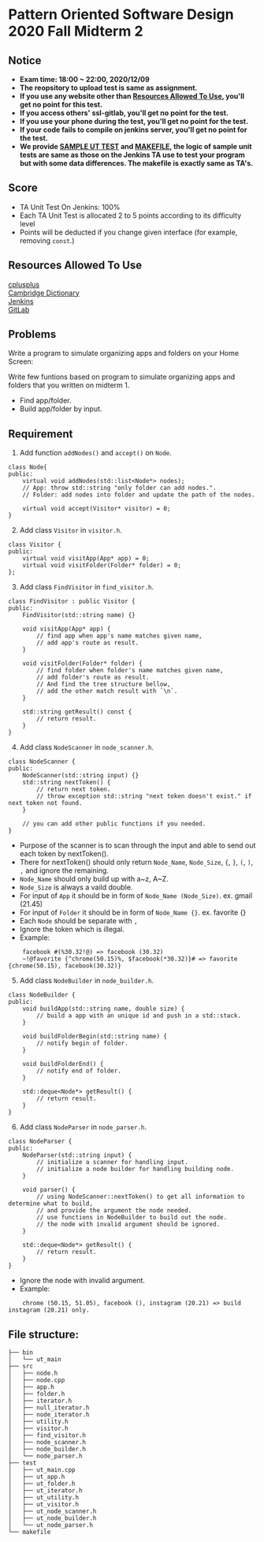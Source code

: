 # **Pattern Oriented Software Design 2020 Fall Midterm 2**  

## **Notice**  
* **Exam time: 18:00 ~ 22:00, 2020/12/09**  
* **The reopsitory to upload test is same as assignment.**  
* **If you use any website other than [Resources Allowed To Use](#resources-allowed-to-use), you'll get no point for this test.**  
* **If you access others' ssl-gitlab, you'll get no point for the test.**  
* **If you use your phone during the test, you'll get no point for the test.**  
* **If your code fails to compile on jenkins server, you'll get no point for the test.**  
* **We provide [SAMPLE UT TEST](test) and [MAKEFILE](makefile), the logic of sample unit tests are same as those on the Jenkins TA use to test your program but with some data differences. The makefile is exactly same as TA's.**  

## **Score**  
* TA Unit Test On Jenkins: 100%  
* Each TA Unit Test is allocated 2 to 5 points according to its difficulty level  
* Points will be deducted if you change given interface (for example, removing ```const```.)  

## **Resources Allowed To Use**  
[cplusplus](http://www.cplusplus.com/)  
[Cambridge Dictionary](https://dictionary.cambridge.org/)  
[Jenkins](https://ssl-jenkins.csie.ntut.edu.tw/)  
[GitLab](https://ssl-gitlab.csie.ntut.edu.tw/)  

## **Problems**
Write a program to simulate organizing apps and folders on your Home Screen:  

Write few funtions based on program to simulate organizing apps and folders that you written on midterm 1.  

* Find app/folder.  
* Build app/folder by input.  

## **Requirement**  
1. Add function `addNodes()` and `accept()` on `Node`.  
```
class Node{
public:
    virtual void addNodes(std::list<Node*> nodes);
    // App: throw std::string "only folder can add nodes.".
    // Folder: add nodes into folder and update the path of the nodes.

    virtual void accept(Visitor* visitor) = 0;
}
```

2. Add class `Visitor` in `visitor.h`.  
```
class Visitor {
public:
    virtual void visitApp(App* app) = 0;
    virtual void visitFolder(Folder* folder) = 0;
};
```
3. Add class `FindVisitor` in `find_visitor.h`.  
```
class FindVisitor : public Visitor {
public:
    FindVisitor(std::string name) {}
    
    void visitApp(App* app) {
        // find app when app's name matches given name,
        // add app's route as result.
    }
    
    void visitFolder(Folder* folder) {
        // find folder when folder's name matches given name,
        // add folder's route as result.
        // And find the tree structure bellow,
        // add the other match result with `\n`.
    }
    
    std::string getResult() const {
        // return result.
    }
}
```
4. Add class `NodeScanner` in `node_scanner.h`.  
```
class NodeScanner {
public:
    NodeScanner(std::string input) {}
    std::string nextToken() {
        // return next token.
        // throw exception std::string "next token doesn't exist." if next token not found.
    }

    // you can add other public functions if you needed.
}
```
* Purpose of the scanner is to scan through the input and able to send out each token by nextToken().  
* There for nextToken() should only return `Node_Name`, `Node_Size`, `{`, `}`, `(`, `)`, `,` and ignore the remaining.  
* `Node_Name` should only build up with a~z, A~Z.   
* `Node_Size` is always a vaild double.  
* For input of `App` it should be in form of `Node_Name (Node_Size)`. ex. gmail (21.45)  
* For input of `Folder` it should be in form of `Node_Name {}`. ex. favorite {} 
* Each `Node` should be separate with `,`  
* Ignore the token which is illegal. 
* Example:  
```
    facebook #(%30.32!@) => facebook (30.32)
    ~!@favorite {^chrome(50.15)%, $facebook(*30.32)}# => favorite {chrome(50.15), facebook(30.32)}
``` 

5. Add class `NodeBuilder` in `node_builder.h`.  
```
class NodeBuilder {
public:
    void buildApp(std::string name, double size) {
        // build a app with an unique id and push in a std::stack.
    }
    
    void buildFolderBegin(std::string name) {
        // notify begin of folder.
    }
    
    void buildFolderEnd() {
        // notify end of folder.
    }

    std::deque<Node*> getResult() {
        // return result.
    }
}
```
6. Add class `NodeParser` in `node_parser.h`.  
```
class NodeParser {
public:
    NodeParser(std::string input) {
        // initialize a scanner for handling input.
        // initialize a node builder for handling building node.
    }
    
    void parser() {
        // using NodeScanner::nextToken() to get all information to determine what to build,
        // and provide the argument the node needed.
        // use functions in NodeBuilder to build out the node.
        // the node with invalid argument should be ignored.
    }
    
    std::deque<Node*> getResult() {
        // return result.
    }
}
```
* Ignore the node with invalid argument.  
* Example:  
```
    chrome (50.15, 51.05), facebook (), instagram (20.21) => build instagram (20.21) only.
```

## **File structure:**  
```
├── bin
│   └── ut_main
├── src
│   ├── node.h
│   ├── node.cpp
│   ├── app.h
│   ├── folder.h
│   ├── iterator.h
│   ├── null_iterator.h
│   ├── node_iterator.h
│   ├── utility.h
│   ├── visitor.h
│   ├── find_visitor.h
│   ├── node_scanner.h
│   ├── node_builder.h
│   └── node_parser.h
├── test
│   ├── ut_main.cpp
│   ├── ut_app.h
│   ├── ut_folder.h
│   ├── ut_iterator.h
│   ├── ut_utility.h
│   ├── ut_visitor.h
│   ├── ut_node_scanner.h
│   ├── ut_node_builder.h
│   └── ut_node_parser.h
└── makefile
```